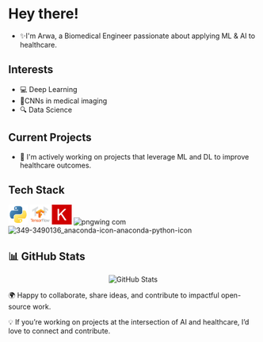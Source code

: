# Hey there!

- ✨I'm Arwa, a Biomedical Engineer passionate about applying ML & AI to healthcare.

## Interests

- 💻 Deep Learning 
- 🩻CNNs in medical imaging
- 🔍 Data Science


## Current Projects

- 🌱 I'm actively working on projects that leverage ML and DL to improve healthcare outcomes.


## Tech Stack  

<p align="left">
  <img src="https://raw.githubusercontent.com/github/explore/main/topics/python/python.png" width="40" height="40" alt="Python" />
  
  <img src="https://raw.githubusercontent.com/github/explore/main/topics/tensorflow/tensorflow.png" width="40" height="40" alt="TensorFlow" />
  
  <img src="https://raw.githubusercontent.com/github/explore/main/topics/keras/keras.png" width="40" height="40" alt="Keras" />
  
  <img width="85" height="85" alt="pngwing com" src="https://github.com/user-attachments/assets/02548fd1-43b0-477e-a842-286e166cc140" />
  
  <img width="40" height="40" alt="349-3490136_anaconda-icon-anaconda-python-icon" src="https://github.com/user-attachments/assets/6d7d5a67-0427-4435-929c-4612b53f42b1" />
  



</p>

## 📊 GitHub Stats

<p align="center">
  <img src="https://github-readme-stats.vercel.app/api?username=Arwa-2004&show_icons=true&theme=radical" alt="GitHub Stats" height="160" />
  
</p>



🌍 Happy to collaborate, share ideas, and contribute to impactful open-source work.

💡 If you’re working on projects at the intersection of AI and healthcare, I’d love to connect and contribute.





